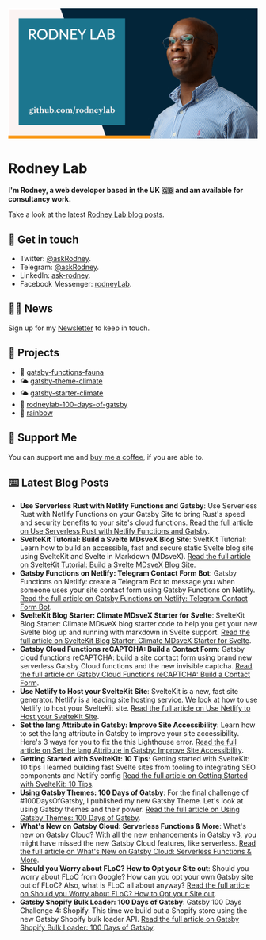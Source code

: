 <picture>
  <source srcset="./images/rodneylab-github.avif" type="image/avif">
  <source srcset="./images/rodneylab-github.webp" type="image/webp">
  <img src="./images/rodneylab-github.png" alt="Rodney Lab Github banner">
</picture>

# Rodney Lab
**I'm Rodney, a web developer based in the UK 🇬🇧 and am available for consultancy work.**

<!--
Take a look at the latest <a aria-label="See latest Rodney Lab projects" href="https://rodneylab.com/projects/" rel="noopener">Rodney Lab projects</a>.
-->

Take a look at the latest <a aria-label="See latest Rodney Lab projects" href="https://rodneylab.com/blog/" rel="noopener">Rodney Lab blog posts</a>.

## 📱 Get in touch

- Twitter: <a aria-label="Direct message Rodney Lab on twitter" href="https://twitter.com/messages/compose?recipient_id=1323579817258831875" target="_blank" rel="nofollow noopener noreferrer">@askRodney</a>.
- Telegram: <a aria-label="Direct message Rodney Lab on Telegram" href="https://t.me/askRodney" target="_blank" rel="nofollow noopener noreferrer">@askRodney</a>.
- LinkedIn: <a aria-label="Direct message Rodney Lab on LinkedIn" href="https://uk.linkedin.com/in/ask-rodney" target="_blank" rel="nofollow noopener noreferrer">ask-rodney</a>.
- Facebook Messenger: <a aria-label="Direct message Rodney Lab on Facebook" href="https://m.me/rodneyLab" target="_blank" rel="nofollow noopener noreferrer">rodneyLab</a>.

## 🧑🏽 News

Sign up for my <a aria-label="Sign up the the Rodney Lab newsletter" href="https://rodneylab.com/about/#newsletter" rel="noopener">Newsletter</a> to keep in touch.


## 🔩 Projects

- 💬 [gatsby-functions-fauna](https://github.com/rodneylab/gatsby-functions-fauna)
- 🌤 [gatsby-theme-climate](https://github.com/rodneylab/gatsby-starter-climate)
- 🌤 [gatsby-starter-climate](https://github.com/rodneylab/gatsby-starter-climate)
- 📅 [rodneylab-100-days-of-gatsby](https://github.com/rodneylab/rodneylab-100-days-of-gatsby)
- 🌈 [rainbow](https://github.com/rodneylab/rainbow)

## 💙 Support Me

You can support me and <a aria-label="Support Rodney Lab via by me a coffee" href="https://rodneylab.com/giving/" rel="noopener">buy me a coffee</a>, if you are able to.

## ⌨️ Latest Blog Posts


<!-- BLOG-POST-LIST:START -->
- **Use Serverless Rust with Netlify Functions and Gatsby**: Use Serverless Rust with Netlify Functions on your Gatsby Site to bring Rust's speed and security benefits to your site's cloud functions. <a aria-label="Read Rodney Lab post on Use Serverless Rust with Netlify Functions and Gatsby" href="https://rodneylab.com/use-serverless-rust-with-netlify-functions/" rel="noopener">Read the full article on Use Serverless Rust with Netlify Functions and Gatsby</a>.
- **SvelteKit Tutorial: Build a Svelte MDsveX Blog Site**: SveltKit Tutorial: Learn how to build an accessible, fast and secure static Svelte blog site using SvelteKit and Svelte in Markdown (MDsveX). <a aria-label="Read Rodney Lab post on SvelteKit Tutorial: Build a Svelte MDsveX Blog Site" href="https://rodneylab.com/sveltekit-tutorial-mdsvex-blog-site/" rel="noopener">Read the full article on SvelteKit Tutorial: Build a Svelte MDsveX Blog Site</a>.
- **Gatsby Functions on Netlify: Telegram Contact Form Bot**: Gatsby Functions on Netlify: create a Telegram Bot to message you when someone uses your site contact form using Gatsby Functions on Netlify. <a aria-label="Read Rodney Lab post on Gatsby Functions on Netlify: Telegram Contact Form Bot" href="https://rodneylab.com/gatsby-functions-netlify/" rel="noopener">Read the full article on Gatsby Functions on Netlify: Telegram Contact Form Bot</a>.
- **SvelteKit Blog Starter: Climate MDsveX Starter for Svelte**: SvelteKit Blog Starter: Climate MDsveX blog starter code to help you get your new Svelte blog up and running with markdown in Svelte support. <a aria-label="Read Rodney Lab post on SvelteKit Blog Starter: Climate MDsveX Starter for Svelte" href="https://rodneylab.com/sveltekit-blog-starter/" rel="noopener">Read the full article on SvelteKit Blog Starter: Climate MDsveX Starter for Svelte</a>.
- **Gatsby Cloud Functions reCAPTCHA: Build a Contact Form**: Gatsby cloud functions reCAPTCHA: build a site contact form using brand new serverless Gatsby Cloud functions and the new invisible captcha. <a aria-label="Read Rodney Lab post on Gatsby Cloud Functions reCAPTCHA: Build a Contact Form" href="https://rodneylab.com/gatsby-cloud-functions-recaptcha/" rel="noopener">Read the full article on Gatsby Cloud Functions reCAPTCHA: Build a Contact Form</a>.
- **Use Netlify to Host your SvelteKit Site**: SvelteKit is a new, fast site generator.  Netlify is a leading site hosting service.  We look at how to use Netlify to host your SvelteKit site. <a aria-label="Read Rodney Lab post on Use Netlify to Host your SvelteKit Site" href="https://rodneylab.com/use-netlify-to-host-your-sveltekit-site/" rel="noopener">Read the full article on Use Netlify to Host your SvelteKit Site</a>.
- **Set the lang Attribute in Gatsby: Improve Site Accessibility**: Learn how to set the lang attribute in Gatsby to improve your site accessibility.  Here's 3 ways for you to fix the this Lighthouse error. <a aria-label="Read Rodney Lab post on Set the lang Attribute in Gatsby: Improve Site Accessibility" href="https://rodneylab.com/set-lang-attribute-gatsby/" rel="noopener">Read the full article on Set the lang Attribute in Gatsby: Improve Site Accessibility</a>.
- **Getting Started with SvelteKit: 10 Tips**: Getting started with SvelteKit: 10 tips I learned building fast Svelte sites from tooling to integrating SEO components and Netlify config <a aria-label="Read Rodney Lab post on Getting Started with SvelteKit: 10 Tips" href="https://rodneylab.com/getting-started-with-sveltekit/" rel="noopener">Read the full article on Getting Started with SvelteKit: 10 Tips</a>.
- **Using Gatsby Themes: 100 Days of Gatsby**: For the final challenge of #100DaysOfGatsby, I published my new Gatsby Theme. Let's look at using Gatsby themes and their power. <a aria-label="Read Rodney Lab post on Using Gatsby Themes: 100 Days of Gatsby" href="https://rodneylab.com/using-gatsby-themes/" rel="noopener">Read the full article on Using Gatsby Themes: 100 Days of Gatsby</a>.
- **What's New on Gatsby Cloud: Serverless Functions & More**: What's new on Gatsby Cloud? With all the new enhancements in Gatsby v3, you might have missed the new Gatsby Cloud features, like serverless. <a aria-label="Read Rodney Lab post on What's New on Gatsby Cloud: Serverless Functions & More" href="https://rodneylab.com/whats-new-on-gatsby-cloud/" rel="noopener">Read the full article on What's New on Gatsby Cloud: Serverless Functions & More</a>.
- **Should you Worry about FLoC? How to Opt your Site out**: Should you worry about FLoC from Google? How can you opt your own Gatsby site out of FLoC? Also, what is FLoC all about anyway? <a aria-label="Read Rodney Lab post on Should you Worry about FLoC? How to Opt your Site out" href="https://rodneylab.com/should-you-worry-about-floc/" rel="noopener">Read the full article on Should you Worry about FLoC? How to Opt your Site out</a>.
- **Gatsby Shopify Bulk Loader: 100 Days of Gatsby**: Gatsby 100 Days Challenge 4: Shopify. This time we build out a Shopify store using the new Gatsby Shopify bulk loader API. <a aria-label="Read Rodney Lab post on Gatsby Shopify Bulk Loader: 100 Days of Gatsby" href="https://rodneylab.com/gatsby-shopify-bulk-loader-100-days-gatsby/" rel="noopener">Read the full article on Gatsby Shopify Bulk Loader: 100 Days of Gatsby</a>.<!-- BLOG-POST-LIST:END -->
